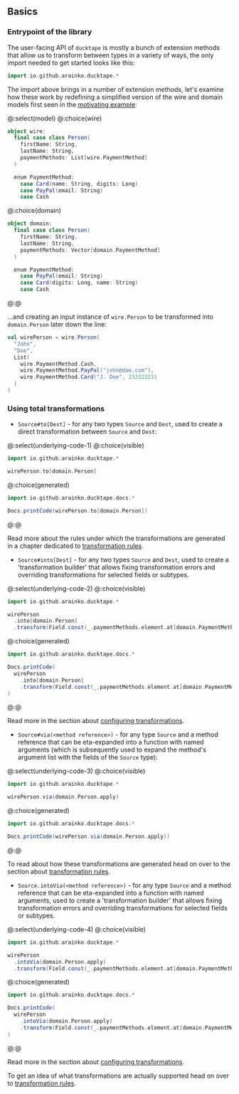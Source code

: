 ## Basics

### Entrypoint of the library

The user-facing API of `ducktape` is mostly a bunch of extension methods that allow us to transform between types in a variety of ways, the only import needed to get started looks like this:

```scala
import io.github.arainko.ducktape.*
```

The import above brings in a number of extension methods, let's examine how these work by redefining a simplified version of the wire and domain models first seen in the [motivating example](../index.md#motivating-example):

@:select(model)
@:choice(wire)
```scala mdoc
object wire:
  final case class Person(
    firstName: String,
    lastName: String,
    paymentMethods: List[wire.PaymentMethod]
  )

  enum PaymentMethod:
    case Card(name: String, digits: Long)
    case PayPal(email: String)
    case Cash
```

@:choice(domain)
```scala mdoc
object domain:
  final case class Person(
    firstName: String,
    lastName: String,
    paymentMethods: Vector[domain.PaymentMethod]
  )

  enum PaymentMethod:
    case PayPal(email: String)
    case Card(digits: Long, name: String)
    case Cash
```
@:@

...and creating an input instance of `wire.Person` to be transformed into `domain.Person` later down the line:
```scala mdoc:silent
val wirePerson = wire.Person(
  "John",
  "Doe",
  List(
    wire.PaymentMethod.Cash,
    wire.PaymentMethod.PayPal("john@doe.com"),
    wire.PaymentMethod.Card("J. Doe", 23232323)
  )
)
```

### Using total transformations

* `Source#to[Dest]` - for any two types `Source` and `Dest`, used to create a direct transformation between `Source` and `Dest`:

@:select(underlying-code-1)
@:choice(visible)
```scala mdoc
import io.github.arainko.ducktape.*

wirePerson.to[domain.Person]
```
@:choice(generated)
```scala mdoc:passthrough
import io.github.arainko.ducktape.docs.*

Docs.printCode(wirePerson.to[domain.Person])
``` 
@:@

Read more about the rules under which the transformations are generated in a chapter dedicated to [transformation rules](../transformation_rules.md).

* `Source#into[Dest]` -  for any two types `Source` and `Dest`, used to create a 'transformation builder' that allows fixing transformation errors and overriding transformations for selected fields or subtypes.

@:select(underlying-code-2)
@:choice(visible)
```scala mdoc
import io.github.arainko.ducktape.*

wirePerson
  .into[domain.Person]
  .transform(Field.const(_.paymentMethods.element.at[domain.PaymentMethod.PayPal].email, "overridden@email.com"))
```
@:choice(generated)
```scala mdoc:passthrough
import io.github.arainko.ducktape.docs.*

Docs.printCode(
  wirePerson
    .into[domain.Person]
    .transform(Field.const(_.paymentMethods.element.at[domain.PaymentMethod.PayPal].email, "overridden@email.com"))
)
``` 
@:@

Read more in the section about [configuring transformations](configuring_transformations.md).

* `Source#via(<method reference>)` - for any type `Source` and a method reference that can be eta-expanded into a function with named arguments (which is subsequently used to expand the method's argument list with the fields of the `Source` type):

@:select(underlying-code-3)
@:choice(visible)
```scala mdoc
import io.github.arainko.ducktape.*

wirePerson.via(domain.Person.apply)
```
@:choice(generated)
```scala mdoc:passthrough
import io.github.arainko.ducktape.docs.*

Docs.printCode(wirePerson.via(domain.Person.apply))
``` 
@:@

To read about how these transformations are generated head on over to the section about [transformation rules](../transformation_rules.md).

* `Source.intoVia(<method reference>)` - for any type `Source` and a method reference that can be eta-expanded into a function with named arguments, used to create a 'transformation builder' that allows fixing transformation errors and overriding transformations for selected fields or subtypes.

@:select(underlying-code-4)
@:choice(visible)
```scala mdoc
import io.github.arainko.ducktape.*

wirePerson
  .intoVia(domain.Person.apply)
  .transform(Field.const(_.paymentMethods.element.at[domain.PaymentMethod.PayPal].email, "overridden@email.com"))
```

@:choice(generated)
```scala mdoc:passthrough
import io.github.arainko.ducktape.docs.*

Docs.printCode(
  wirePerson
    .intoVia(domain.Person.apply)
    .transform(Field.const(_.paymentMethods.element.at[domain.PaymentMethod.PayPal].email, "overridden@email.com"))
)
``` 
@:@

Read more in the section about [configuring transformations](configuring_transformations.md).

To get an idea of what transformations are actually supported head on over to [transformation rules](../transformation_rules.md).
